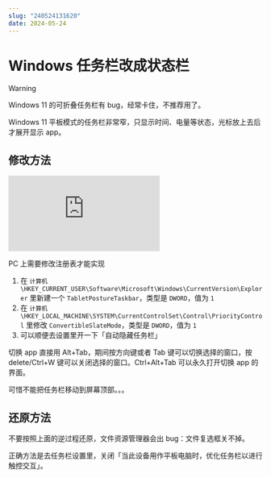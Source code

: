 ```yaml
---
slug: "240524131620"
date: 2024-05-24
---
```


# Windows 任务栏改成状态栏

> [!warning]
> Windows 11 的可折叠任务栏有 bug，经常卡住，不推荐用了。


Windows 11 平板模式的任务栏非常窄，只显示时间、电量等状态，光标放上去后才展开显示 app。

## 修改方法

<div class="responsive-video-container">
    <iframe src="https://player.bilibili.com/player.html?isOutside=true&aid=922007803&bvid=BV1Au4y1u7q9&cid=1362259631&p=1&autoplay=0" scrolling="no" border="0" frameborder="no" framespacing="0" allowfullscreen="true"></iframe>
</div>

PC 上需要修改注册表才能实现

1. 在 `计算机\HKEY_CURRENT_USER\Software\Microsoft\Windows\CurrentVersion\Explorer` 里新建一个 `TabletPostureTaskbar`，类型是 `DWORD`，值为 `1`
2. 在 `计算机\HKEY_LOCAL_MACHINE\SYSTEM\CurrentControlSet\Control\PriorityControl` 里修改 `ConvertibleSlateMode`，类型是 `DWORD`，值为 `1`
3. 可以顺便去设置里开一下「自动隐藏任务栏」

切换 app 直接用 Alt+Tab，期间按方向键或者 Tab 键可以切换选择的窗口，按 delete/Ctrl+W 键可以关闭选择的窗口。Ctrl+Alt+Tab 可以永久打开切换 app 的界面。

可惜不能把任务栏移动到屏幕顶部。。。

## 还原方法

不要按照上面的逆过程还原，文件资源管理器会出 bug：文件复选框关不掉。

正确方法是去任务栏设置里，关闭「当此设备用作平板电脑时，优化任务栏以进行触控交互」。
